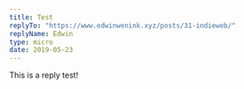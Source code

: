 ```yaml
---
title: Test
replyTo: "https://www.edwinwenink.xyz/posts/31-indieweb/"
replyName: Edwin
type: micro
date: 2019-05-23
---
```


This is a reply test!



